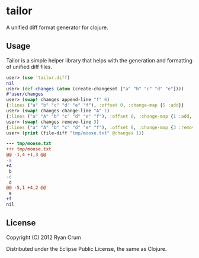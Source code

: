 # tailor

A unified diff format generator for clojure.

## Usage

Tailor is a simple helper library that helps with the generation and formatting of unified diff files.

```clojure
user> (use 'tailor.diff)
nil
user> (def changes (atom (create-changeset ["a" "b" "c" "d" "e"])))
#'user/changes
user> (swap! changes append-line "f" 6)
{:lines ("a" "b" "c" "d" "e" "f"), :offset 0, :change-map {5 :add}}
user> (swap! changes change-line "A" 1)
{:lines ("a" "A" "b" "c" "d" "e" "f"), :offset 0, :change-map {1 :add, 6 :add, 0 :remove}}
user> (swap! changes remove-line 3)
{:lines ("a" "A" "b" "c" "d" "e" "f"), :offset 0, :change-map {3 :remove, 1 :add, 6 :add, 0 :remove}}
user> (print (file-diff "tmp/moose.txt" @changes 1))
```
```diff
--- tmp/moose.txt
+++ tmp/moose.txt
@@ -1,4 +1,3 @@
-a
+A
 b
-c
 d
@@ -5,1 +4,2 @@
 e
+f
nil
````


## License

Copyright (C) 2012 Ryan Crum

Distributed under the Eclipse Public License, the same as Clojure.
